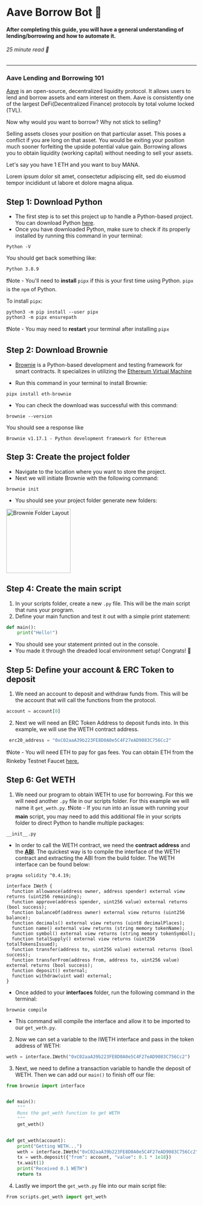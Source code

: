 # Aave Borrow Bot 🤖
#### After completing this guide, you will have a general understanding of lending/borrowing and how to automate it.
###### 25 minute read 📖

-------
### Aave Lending and Borrowing 101
[Aave](https://aave.com/) is an open-source, decentralized liquidity protocol. It allows users to lend and borrow assets and earn interest on them. Aave is consistently one of the largest DeFi(Decentralized Finance) protocols by total volume locked (TVL). 

Now why would you want to borrow? Why not stick to selling?

Selling assets closes your position on that particular asset. This poses a conflict if you are long on that asset. You would be exiting your position much sooner forfeiting the upside potential value gain. Borrowing allows you to obtain liquidity (working capital) without needing to sell your assets.

Let's say you have 1 ETH and you want to buy MANA. 

Lorem ipsum dolor sit amet, consectetur adipiscing elit, sed do eiusmod tempor incididunt ut labore et dolore magna aliqua.

## Step 1: Download Python

* The first step is to set this project up to handle a Python-based project. You can download Python [here](https://www.python.org/downloads/).
* Once you have downloaded Python, make sure to check if its properly installed by running this command in your terminal:
```
Python -V
```
You should get back something like:
```
Python 3.8.9
```

❗Note - You'll need to **install** `pipx` if this is your first time using Python. `pipx` is the `npm` of Python.

To install ```pipx```:
```
python3 -m pip install --user pipx
python3 -m pipx ensurepath
``` 

❗Note - You may need to **restart** your terminal after installing `pipx`

## Step 2: Download Brownie

*  [Brownie](https://eth-brownie.readthedocs.io/en/stable/toctree.html) is a Python-based development and testing framework for smart contracts. It specializes in utilizing the [Ethereum Virtual Machine](https://eth-brownie.readthedocs.io/en/stable/toctree.html)

*  Run this command in your terminal to install Brownie:
```
pipx install eth-brownie
```
* You can check the download was successful with this command:
```
brownie --version
```
You should see a response like
```
Brownie v1.17.1 - Python development framework for Ethereum
```

## Step 3: Create the project folder

* Navigate to the location where you want to store the project.
* Next we will initiate Brownie with the following command:
```
brownie init
```
* You should see your project folder generate new folders:

<img width="170" alt="Brownie Folder Layout" src="https://user-images.githubusercontent.com/17716182/171686945-cee24eaf-2c9a-46d9-aba1-c619da31a357.png">

## Step 4: Create the main script

1. In your scripts folder, create a new `.py` file. This will be the main script that runs your program.
2. Define your main function and test it out with a simple print statement:
```python
def main():
	print("Hello!")
```
* You should see your statement printed out in the console.
* You made it through the dreaded local environment setup! Congrats! 🎉 

## Step 5: Define your account & ERC Token to deposit

1. We need an account to deposit and withdraw funds from. This will be the account that will call the functions from the protocol.
```python
account = account[0]
```
2. Next we will need an ERC Token Address to deposit funds into.  In this example, we will use the WETH contract address.
```python
 erc20_address = "0xC02aaA39b223FE8D0A0e5C4F27eAD9083C756Cc2"
```
❗Note - You will need ETH to pay for gas fees. You can obtain ETH from the Rinkeby Testnet Faucet [here.](https://rinkebyfaucet.com/)

## Step 6: Get WETH

1. We need our program to obtain WETH to use for borrowing. For this we will need another `.py` file in our scripts folder. For this example we will name it `get_weth.py`.
❗Note - If you run into an issue with running your **main** script, you may need to add this additional file in your scripts folder to direct Python to handle multiple packages:
```
__init__.py
```

* In order to call the WETH contract, we need the **contract address** and the [**ABI**](https://www.quicknode.com/guides/solidity/what-is-an-abi). The quickest way is to compile the interface of the WETH contract and extracting the ABI from the build folder. The WETH interface can be found below:
```solidity
pragma solidity ^0.4.19;

interface IWeth {
  function allowance(address owner, address spender) external view returns (uint256 remaining);
  function approve(address spender, uint256 value) external returns (bool success);
  function balanceOf(address owner) external view returns (uint256 balance);
  function decimals() external view returns (uint8 decimalPlaces);
  function name() external view returns (string memory tokenName);
  function symbol() external view returns (string memory tokenSymbol);
  function totalSupply() external view returns (uint256 totalTokensIssued);
  function transfer(address to, uint256 value) external returns (bool success);
  function transferFrom(address from, address to, uint256 value) external returns (bool success);
  function deposit() external;
  function withdraw(uint wad) external;
}
```

* Once added to your **interfaces** folder, run the following command in the terminal:
```
brownie compile
```
* This command will compile the interface and allow it to be imported to our `get_weth.py`.

2. Now we can set a variable to the IWETH interface and pass in the token address of WETH:
```python
weth = interface.IWeth("0xC02aaA39b223FE8D0A0e5C4F27eAD9083C756Cc2")
```

3. Next, we need to define a transaction variable to handle the deposit of WETH. Then we can add our `main()` to finish off our file:
```python
from brownie import interface


def main():
    """
    Runs the get_weth function to get WETH
    """
    get_weth()


def get_weth(account):
    print("Getting WETH...")
    weth = interface.IWeth("0xC02aaA39b223FE8D0A0e5C4F27eAD9083C756Cc2")
    tx = weth.deposit({"from": account, "value": 0.1 * 1e18})
    tx.wait(1)
    print("Received 0.1 WETH")
    return tx
```

4. Lastly we import the `get_weth.py` file into our main script file:
```python
From scripts.get_weth import get_weth
```


